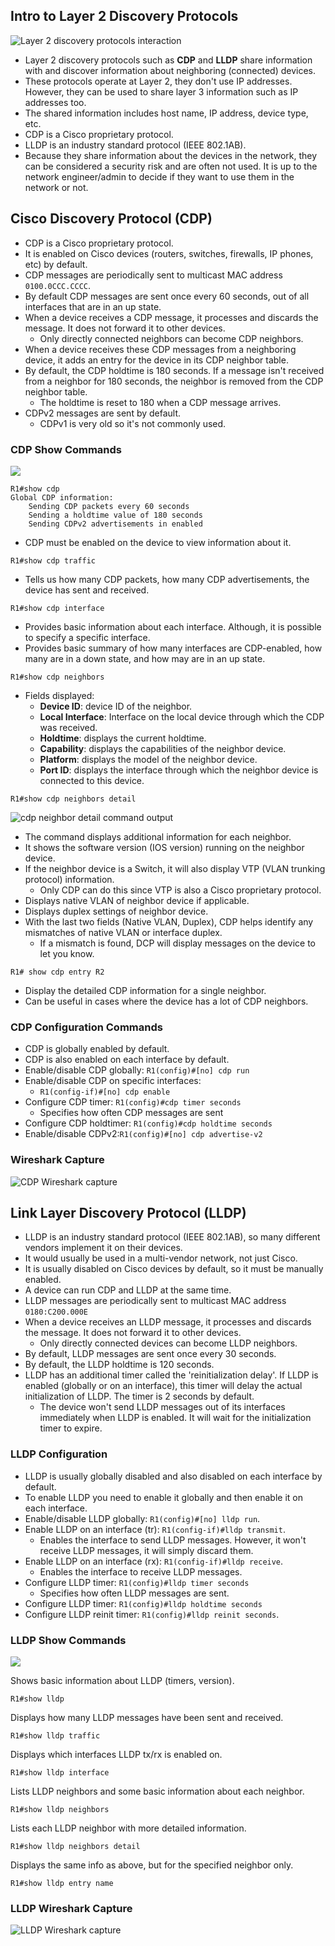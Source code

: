 ## Intro to Layer 2 Discovery Protocols
![Layer 2 discovery protocols interaction](./img2/layer-2-discovery-protocols-interaction.png)
* Layer 2 discovery protocols such as **CDP** and **LLDP** share information with and discover information about neighboring (connected) devices.
* These protocols operate at Layer 2, they don't use IP addresses. However, they can be used to share layer 3 information such as IP addresses too.
* The shared information includes host name, IP address, device type, etc.
* CDP is a Cisco proprietary protocol.
* LLDP is an industry standard protocol (IEEE 802.1AB).
* Because they share information about the devices in the network, they can be considered a security risk and are often not used. It is up to the network engineer/admin to decide if they want to use them in the network or not.
## Cisco Discovery Protocol (CDP)
* CDP is a Cisco proprietary protocol.
* It is enabled on Cisco devices (routers, switches, firewalls, IP phones, etc) by default.
* CDP messages are periodically sent to multicast MAC address `0100.0CCC.CCCC`.
* By default CDP messages are sent once every 60 seconds, out of all interfaces that are in an up state.
* When a device receives a CDP message, it processes and discards the message. It does not forward it to other devices.
	* Only directly connected neighbors can become CDP neighbors.
* When a device receives these CDP messages from a neighboring device, it adds an entry for the device in its CDP neighbor table.
* By default, the CDP holdtime is 180 seconds. If a message isn't received from a neighbor for 180 seconds, the neighbor is removed from the CDP neighbor table.
	* The holdtime is reset to 180 when a CDP message arrives.
* CDPv2 messages are sent by default.
	* CDPv1 is very old so it's not commonly used.
### CDP Show Commands
![](./img2/cdp-lldp-topology.png)

```
R1#show cdp
Global CDP information:
	Sending CDP packets every 60 seconds
	Sending a holdtime value of 180 seconds
	Sending CDPv2 advertisements in enabled
```
* CDP must be enabled on the device to view information about it.

```
R1#show cdp traffic
```
* Tells us how many CDP packets, how many CDP advertisements, the device has sent and received.

```
R1#show cdp interface
```
* Provides basic information about each interface. Although, it is possible to specify a specific interface.
* Provides basic summary of how many interfaces are CDP-enabled, how many are in a down state, and how may are in an up state.

```
R1#show cdp neighbors
```
* Fields displayed:
	* **Device ID**: device ID of the neighbor.
	* **Local Interface**: Interface on the local device through which the CDP was received.
	* **Holdtime**: displays the current holdtime.
	* **Capability**: displays the capabilities of the neighbor device.
	* **Platform**: displays the model of the neighbor device.
	* **Port ID**: displays the interface through which the neighbor device is connected to this device.

```
R1#show cdp neighbors detail
```
![cdp neighbor detail command output](./img2/cdp-neighbor-detail-command.png)
* The command displays additional information for each neighbor.
* It shows the software version (IOS version) running on the neighbor device.
* If the neighbor device is a Switch, it will also display VTP (VLAN trunking protocol) information.
	* Only CDP can do this since VTP is also a Cisco proprietary protocol.
* Displays native VLAN of neighbor device if applicable.
* Displays duplex settings of neighbor device.
* With the last two fields (Native VLAN, Duplex), CDP helps identify any mismatches of native VLAN or interface duplex.
	* If a mismatch is found, DCP will display messages on the device to let you know.

```
R1# show cdp entry R2
```
* Display the detailed CDP information for a single neighbor.
* Can be useful in cases where the device has a lot of CDP neighbors.

### CDP Configuration Commands
* CDP is globally enabled by default.
* CDP is also enabled on each interface by default.
* Enable/disable CDP globally: `R1(config)#[no] cdp run`
* Enable/disable CDP on specific interfaces: 
	* `R1(config-if)#[no] cdp enable`
* Configure CDP timer: `R1(config)#cdp timer seconds`
	* Specifies how often CDP messages are sent
* Configure CDP holdtimer: `R1(config)#cdp holdtime seconds`
* Enable/disable CDPv2:`R1(config)#[no] cdp advertise-v2`
### Wireshark Capture
![CDP Wireshark capture](./img2/cdp-wireshark-capture.png)
## Link Layer Discovery Protocol (LLDP)
* LLDP is an industry standard protocol (IEEE 802.1AB), so many different vendors implement it on their devices. 
* It would usually be used in a multi-vendor network, not just Cisco.
* It is usually disabled on Cisco devices by default, so it must be manually enabled.
* A device can run CDP and LLDP at the same time.
* LLDP messages are periodically sent to multicast MAC address `0180:C200.000E`
* When a device receives an LLDP message, it processes and discards the message. It does not forward it to other devices.
	* Only directly connected devices can become LLDP neighbors.
* By default, LLDP messages are sent once every 30 seconds.
* By default, the LLDP holdtime is 120 seconds.
* LLDP has an additional timer called the 'reinitialization delay'. If LLDP is enabled (globally or on an interface), this timer will delay the actual initialization of LLDP. The timer is 2 seconds by default.
	* The device won't send LLDP messages out of its interfaces immediately when LLDP is enabled. It will wait for the initialization timer to expire.
### LLDP Configuration
* LLDP is usually globally disabled and also disabled on each interface by default. 
* To enable LLDP you need to enable it globally and then enable it on each interface.
* Enable/disable LLDP globally: `R1(config)#[no] lldp run`.
* Enable LLDP on an interface (tr): `R1(config-if)#lldp transmit`.
	* Enables the interface to send LLDP messages. However, it won't receive LLDP messages, it will simply discard them.
* Enable LLDP on an interface (rx): `R1(config-if)#lldp receive`.
	* Enables the interface to receive LLDP messages.
* Configure LLDP timer: `R1(config)#lldp timer seconds`
	* Specifies how often LLDP messages are sent.
* Configure LLDP timer: `R1(config)#lldp holdtime seconds`
* Configure LLDP reinit timer: `R1(config)#lldp reinit seconds`.
### LLDP Show Commands
![](./img2/cdp-lldp-topology.png)

Shows basic information about LLDP (timers, version).
```
R1#show lldp
```

Displays how many LLDP messages have been sent and received.
```
R1#show lldp traffic
```

Displays which interfaces LLDP tx/rx is enabled on.
```
R1#show lldp interface
```

Lists LLDP neighbors and some basic information about each neighbor.
```
R1#show lldp neighbors
```

Lists each LLDP neighbor with more detailed information.
```
R1#show lldp neighbors detail
```

Displays the same info as above, but for the specified neighbor only.
```
R1#show lldp entry name
```

### LLDP Wireshark Capture
![LLDP Wireshark capture](./img2/lldp-wireshark-capture.png)